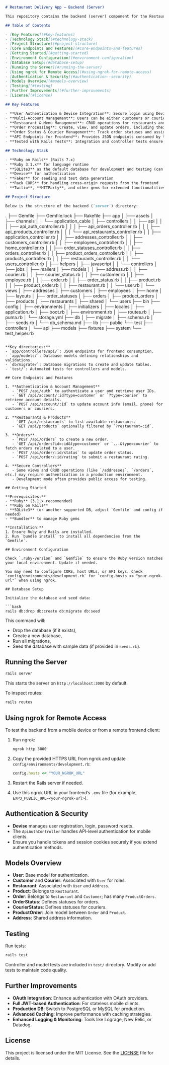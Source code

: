```markdown
# Restaurant Delivery App – Backend (Server)

This repository contains the backend (server) component for the Restaurant Delivery App. It is built using **Ruby on Rails**, providing robust, RESTful APIs for user authentication, account management, restaurants, menu items (products), order creation and retrieval, and order status updates. This backend interacts with a frontend client application (built with React Native/Expo) to deliver a comprehensive, full-stack solution.

## Table of Contents

- [Key Features](#key-features)
- [Technology Stack](#technology-stack)
- [Project Structure](#project-structure)
- [Core Endpoints and Features](#core-endpoints-and-features)
- [Getting Started](#getting-started)
- [Environment Configuration](#environment-configuration)
- [Database Setup](#database-setup)
- [Running the Server](#running-the-server)
- [Using ngrok for Remote Access](#using-ngrok-for-remote-access)
- [Authentication & Security](#authentication--security)
- [Models Overview](#models-overview)
- [Testing](#testing)
- [Further Improvements](#further-improvements)
- [License](#license)

## Key Features

- **User Authentication & Devise Integration**: Secure login using Devise, with password hashing and token-based auth for the API endpoints.
- **Multi-Account Management**: Users can be either customers or couriers. Endpoints allow retrieving and updating account details accordingly.
- **Restaurant & Menu Management**: CRUD operations for restaurants and products.
- **Order Processing**: Create, view, and update orders, including their status transitions and associated product orders.
- **Order Status & Courier Management**: Track order statuses and assign couriers.
- **API Endpoints for Frontend**: Provides JSON endpoints consumed by the frontend, including filtering products by restaurant, retrieving orders by user, and updating account details.
- **Tested with Rails Tests**: Integration and controller tests ensure stable, reliable endpoints.

## Technology Stack

- **Ruby on Rails** (Rails 7.x)
- **Ruby 3.1.x** for language runtime
- **SQLite3** as the default database for development and testing (can be adapted for production)
- **Devise** for authentication
- **Faker** for seeding and test data generation
- **Rack CORS** for handling cross-origin requests from the frontend
- **Twilio**, **HTTParty**, and other gems for extended functionalities

## Project Structure

Below is the structure of the backend (`server`) directory:

```
.
├── Gemfile
├── Gemfile.lock
├── Rakefile
├── app
│   ├── assets
│   ├── channels
│   │   └── application_cable
│   ├── controllers
│   │   ├── api
│   │   │   ├── api_auth_controller.rb
│   │   │   ├── api_orders_controller.rb
│   │   │   ├── api_products_controller.rb
│   │   │   └── api_restaurants_controller.rb
│   │   ├── application_controller.rb
│   │   ├── addresses_controller.rb
│   │   ├── customers_controller.rb
│   │   ├── employees_controller.rb
│   │   ├── home_controller.rb
│   │   ├── order_statuses_controller.rb
│   │   ├── orders_controller.rb
│   │   ├── product_orders_controller.rb
│   │   ├── products_controller.rb
│   │   ├── restaurants_controller.rb
│   │   └── users_controller.rb
│   ├── helpers
│   ├── javascript
│   │   └── controllers
│   ├── jobs
│   ├── mailers
│   ├── models
│   │   ├── address.rb
│   │   ├── courier.rb
│   │   ├── courier_status.rb
│   │   ├── customer.rb
│   │   ├── employee.rb
│   │   ├── order.rb
│   │   ├── order_status.rb
│   │   ├── product.rb
│   │   ├── product_order.rb
│   │   ├── restaurant.rb
│   │   └── user.rb
│   └── views
│       ├── addresses
│       ├── customers
│       ├── employees
│       ├── home
│       ├── layouts
│       ├── order_statuses
│       ├── orders
│       ├── product_orders
│       ├── products
│       ├── restaurants
│       ├── shared
│       └── users
├── bin
├── config
│   ├── environments
│   ├── initializers
│   ├── locales
│   ├── application.rb
│   ├── boot.rb
│   ├── environment.rb
│   ├── routes.rb
│   ├── puma.rb
│   └── storage.yml
├── db
│   ├── migrate
│   ├── schema.rb
│   ├── seeds.rb
│   └── db_schema.md
├── lib
├── public
└── test
    ├── controllers
    │   └── api
    ├── models
    ├── fixtures
    ├── system
    └── test_helper.rb
```

**Key directories:**
- `app/controllers/api/`: JSON endpoints for frontend consumption.
- `app/models/`: Database models defining relationships and validations.
- `db/migrate/`: Database migrations to create and update tables.
- `test/`: Automated tests for controllers and models.

## Core Endpoints and Features

1. **Authentication & Account Management**
   - `POST /api/auth` to authenticate a user and retrieve user IDs.
   - `GET /api/account/:id?type=customer` or `?type=courier` to retrieve account details.
   - `POST /api/account/:id` to update account info (email, phone) for customers or couriers.

2. **Restaurants & Products**
   - `GET /api/restaurants` to list available restaurants.
   - `GET /api/products` optionally filtered by `?restaurant=:id`.

3. **Orders**
   - `POST /api/orders` to create a new order.
   - `GET /api/orders?id=:id&type=customer` or `...&type=courier` to fetch orders related to a user.
   - `POST /api/order/:id/status` to update order status.
   - `POST /api/order/:id/rating` to submit a restaurant rating.

4. **Secure Controllers**
   - Some views and CRUD operations (like `/addresses`, `/orders`, etc.) may require authentication in a production environment.
   - Development mode often provides public access for testing.

## Getting Started

**Prerequisites:**
- **Ruby** (3.1.x recommended)
- **Ruby on Rails**
- **SQLite3** (or another supported DB, adjust `Gemfile` and config if needed)
- **Bundler** to manage Ruby gems

**Installation:**
1. Ensure Ruby and Rails are installed.
2. Run `bundle install` to install all dependencies from the `Gemfile`.

## Environment Configuration

Check `.ruby-version` and `Gemfile` to ensure the Ruby version matches your local environment. Update if needed.

You may need to configure CORS, host URLs, or API keys. Check `config/environments/development.rb` for `config.hosts << "your-ngrok-url"` when using ngrok.

## Database Setup

Initialize the database and seed data:

```bash
rails db:drop db:create db:migrate db:seed
```

This command will:
- Drop the database (if it exists),
- Create a new database,
- Run all migrations,
- Seed the database with sample data (if provided in `seeds.rb`).

## Running the Server

```bash
rails server
```

This starts the server on `http://localhost:3000` by default.

To inspect routes:
```bash
rails routes
```

## Using ngrok for Remote Access

To test the backend from a mobile device or from a remote frontend client:

1. Run ngrok:
   ```bash
   ngrok http 3000
   ```

2. Copy the provided HTTPS URL from ngrok and update `config/environments/development.rb`:
   ```ruby
   config.hosts << "YOUR_NGROK_URL"
   ```

3. Restart the Rails server if needed.
4. Use this ngrok URL in your frontend’s `.env` file (for example, `EXPO_PUBLIC_URL=<your-ngrok-url>`).

## Authentication & Security

- **Devise** manages user registration, login, password resets.
- The `ApiAuthController` handles API-level authentication for mobile clients.
- Ensure you handle tokens and session cookies securely if you extend authentication methods.

## Models Overview

- **User**: Base model for authentication.
- **Customer** and **Courier**: Associated with `User` for roles.
- **Restaurant**: Associated with `User` and `Address`.
- **Product**: Belongs to `Restaurant`.
- **Order**: Belongs to `Restaurant` and `Customer`; has many `ProductOrders`.
- **OrderStatus**: Defines statuses for orders.
- **CourierStatus**: Defines statuses for couriers.
- **ProductOrder**: Join model between `Order` and `Product`.
- **Address**: Shared address information.

## Testing

Run tests:
```bash
rails test
```

Controller and model tests are included in `test/` directory. Modify or add tests to maintain code quality.

## Further Improvements

- **OAuth Integration**: Enhance authentication with OAuth providers.
- **Full JWT-based Authentication**: For stateless mobile clients.
- **Production DB**: Switch to PostgreSQL or MySQL for production.
- **Advanced Caching**: Improve performance with caching strategies.
- **Enhanced Logging & Monitoring**: Tools like Lograge, New Relic, or Datadog.

## License

This project is licensed under the MIT License. See the [LICENSE](../LICENSE) file for details.
```